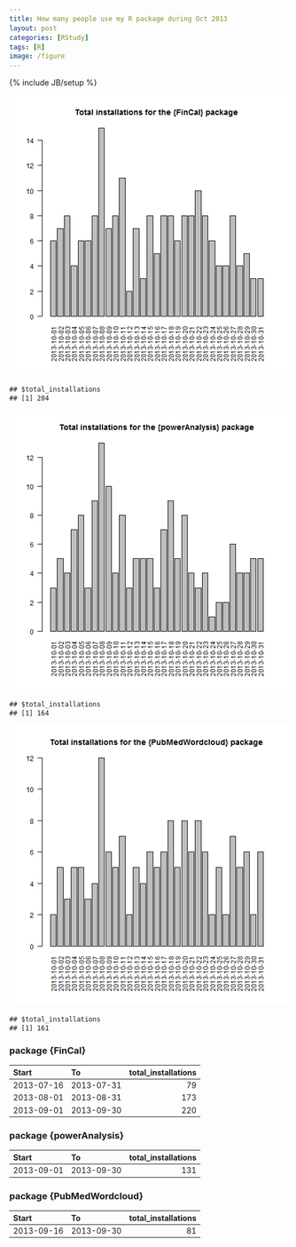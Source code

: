 ```yaml
---
title: How many people use my R package during Oct 2013
layout: post
categories: [RStudy]
tags: [R]
image: /figure
---
```


{% include JB/setup %}

![plot of chunk unnamed-chunk-3](/figure/pkg2013Oct1.png)

```
## $total_installations
## [1] 204
```


![plot of chunk unnamed-chunk-4](/figure/pkg2013Oct2.png)

```
## $total_installations
## [1] 164
```


![plot of chunk unnamed-chunk-5](/figure/pkg2013Oct3.png)

```
## $total_installations
## [1] 161
```

### package {FinCal}

| Start          | To           | total_installations |
|:---------------|:-------------|--------------------:|
| 2013-07-16     | 2013-07-31   | 79                  |
| 2013-08-01     | 2013-08-31   | 173                 |
| 2013-09-01     | 2013-09-30   | 220                 |

### package {powerAnalysis}

| Start          | To           | total_installations |
|:---------------|:-------------|--------------------:|
| 2013-09-01     | 2013-09-30   | 131                 |

### package {PubMedWordcloud}

| Start          | To           | total_installations |
|:---------------|:-------------|--------------------:|
| 2013-09-16     | 2013-09-30   | 81                  |


